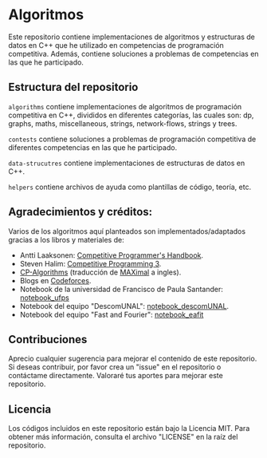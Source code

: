 # Algoritmos 

Este repositorio contiene implementaciones de algoritmos y estructuras de datos en C++ que he utilizado en competencias de programación competitiva. Además, contiene soluciones a problemas de competencias en las que he participado.

## Estructura del repositorio

`algorithms` contiene implementaciones de algoritmos de programación competitiva en C++, divididos en diferentes categorías, las cuales son: dp, graphs, maths, miscellaneous, strings, network-flows, strings y trees.

`contests` contiene soluciones a problemas de programación competitiva de diferentes competencias en las que he participado.

`data-strucutres` contiene implementaciones de estructuras de datos en C++.

`helpers` contiene archivos de ayuda como plantillas de código, teoría, etc.

## Agradecimientos y créditos:

Varios de los algoritmos aquí planteados son implementados/adaptados gracias a los libros y materiales de:

* Antti Laaksonen: [Competitive Programmer's Handbook](https://cses.fi/book/).
* Steven Halim: [Competitive Programming 3](http://cpbook.net/).
* [CP-Algorithms](https://cp-algorithms.com/) (traducción de [MAXimal](http://e-maxx.ru/algo/) a ingles).
* Blogs en [Codeforces](http://codeforces.com/).
* Notebook de la universidad de Francisco de Paula Santander: [notebook_ufps](https://github.com/ProgramacionCompetitivaUFPS/notebook)
* Notebook del equipo "DescomUNAL": [notebook_descomUNAL](https://github.com/ahoraSoyPeor/notebook_descomUNAL).
* Notebook del equipo "Fast and Fourier": [notebook_eafit](https://github.com/scanof/Competitive-Programming-Notebook)

## Contribuciones

Aprecio cualquier sugerencia para mejorar el contenido de este repositorio. Si deseas contribuir, por favor crea un "issue" en el repositorio o contáctame directamente. Valoraré tus aportes para mejorar este repositorio.

## Licencia

Los códigos incluidos en este repositorio están bajo la Licencia MIT. Para obtener más información, consulta el archivo "LICENSE" en la raíz del repositorio.
